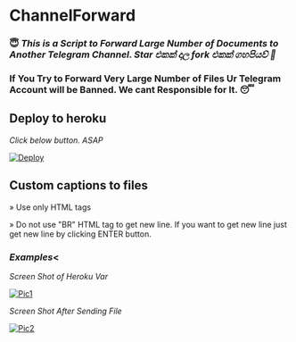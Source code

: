 # ChannelForward
### 😇 <i>This is a Script to Forward Large Number of Documents to Another Telegram Channel. Star එකක් දාල fork එකක් ගහපියව් 🥴</i>
### If You Try to Forward Very Large Number of Files Ur Telegram Account will be Banned. We cant Responsible for It. 😴

## Deploy to heroku

<i>Click below button. ASAP</i>

[![Deploy](https://www.herokucdn.com/deploy/button.svg)](https://heroku.com/deploy)

## Custom captions to files

» Use only HTML tags

» Do not use "BR" HTML tag to get new line. If you want to get new line just get new line by clicking ENTER button.

### <i>Examples</i><

<i>Screen Shot of Heroku Var</i>

[![Pic1](https://telegra.ph/file/d696aa4fdf938624eb7bf.png)](https://github.com/Anjana-Ma/ChannelForward#examples)

<i>Screen Shot After Sending File</i>

[![Pic2](https://telegra.ph/file/54ff54f80e8819a20d59a.png)](https://github.com/Anjana-Ma/ChannelForward#examples)

